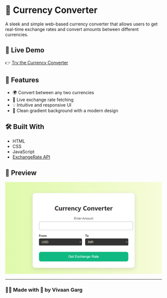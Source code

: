 # 💱 Currency Converter

A sleek and simple web-based currency converter that allows users to get real-time exchange rates and convert amounts between different currencies.

## 🔗 Live Demo

👉 [Try the Currency Converter](https://vivaangarg2005.github.io/Currency-Converter/Currency%20Converter.html)

## 🚀 Features

- 🌍 Convert between any two currencies
- 🔄 Live exchange rate fetching
- 💡 Intuitive and responsive UI
- 🎨 Clean gradient background with a modern design

## 🛠️ Built With

- HTML
- CSS
- JavaScript
- [ExchangeRate API](https://www.exchangerate-api.com/)

## 📸 Preview

![Screenshot](./Screenshot.png)

---

### 👨‍💻 Made with 💚 by **Vivaan Garg**
